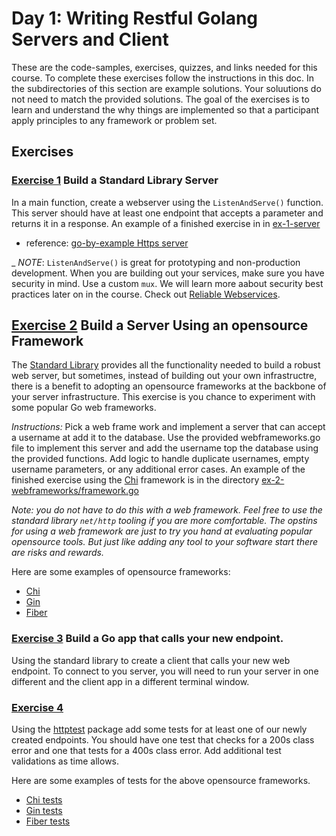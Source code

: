 # Day 1: Writing Restful Golang Servers and Client

These are the code-samples, exercises, quizzes, and links needed for this course. To complete these exercises follow the instructions in this doc. In the subdirectories of this section are example solutions. Your soluutions do not need to match the provided solutions. The goal of the exercises is to learn and understand the why things are implemented so that a participant apply principles to any framework or problem set. 

## Exercises

### [Exercise 1](/ex-1-servers/server.go) Build a Standard Library Server 

In a main function, create a webserver using the `ListenAndServe()` function. This server should have at least one endpoint that accepts a parameter and returns it in a response. An example of a finished exercise in in [ex-1-server](ex-1-servers/server.go)

- reference: [go-by-example Https server](https://gobyexample.com/http-servers)

_ *NOTE*: `ListenAndServe()` is great for prototyping and non-production development. When you are building out your services, make sure you have security in mind. Use a custom `mux`. We will learn more aabout security best practices later on in the course. Check out [Reliable Webservices](../reliable-webservice-go/README.md).

## [Exercise 2](/ex-2-web-frameworks/framework.go)  Build a Server Using an opensource Framework

The [Standard Library](https://pkg.go.dev/net/http) provides all the functionality needed to build a robust web server, but sometimes, instead of building out your own infrastructre, there is a benefit to adopting an opensource frameworks at the backbone of your server infrastructure. This exercise is you chance to experiment with some popular Go web frameworks.

*Instructions:* Pick a web frame work and implement a server that can accept a username at add it to the database. Use the provided webframeworks.go file to implement this server and add the username top the database using the provided functions. Add logic to handle duplicate usernames, empty username parameters, or any additional error cases. An example of the finished exercise using the [Chi]() framework is in the directory [ex-2-webframeworks/framework.go](/ex-2-webframeworks/framework.go)

_*Note:* you do not have to do this with a web framework. Feel free to use the standard library `net/http` tooling if you are more comfortable. The opstins for using a web framework are just to try you hand at evaluating popular opensource tools. But just like adding any tool to your software start there are risks and rewards._

Here are some examples of opensource frameworks:
- [Chi](https://github.com/go-chi/chi)
- [Gin](https://github.com/gin-gonic/gin) <!-- uses it own context that predates context.Context-->
- [Fiber](https://github.com/gofiber/fiber) <!-- uses fasthhtp -->

### [Exercise 3](/ex-3-clients/client.go) Build a Go app that calls your new endpoint.

Using the standard library to create a client that calls your new web endpoint. To connect to you server, you will need to run your server in one different and the client app in a different terminal window.

### [Exercise 4](/ex-4-test/framework_tests.go)

Using the [httptest](https://pkg.go.dev/net/http/httptest#example-ResponseRecorder) package add some tests for at least one of our newly created endpoints. You should have one test that checks for a 200s class error and one that tests for a 400s class error. Add additional test validations as time allows.

Here are some examples of tests for the above opensource frameworks.
- [Chi tests](https://go-chi.io/#/pages/testing)
- [Gin tests](https://gin-gonic.com/docs/testing/)
- [Fiber tests](https://docs.gofiber.io/api/app#test)
